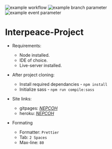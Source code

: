 ![example workflow](https://github.com/github/docs/actions/workflows/main.yml/badge.svg)
![example branch parameter](https://github.com/github/docs/actions/workflows/main.yml/badge.svg?branch=feature-1)
![example event parameter](https://github.com/github/docs/actions/workflows/main.yml/badge.svg?event=push)
# Interpeace-Project

* Requirements:
  * Node installed.
  * IDE of choice.
  * Live-server installed.

* After project cloning:
  * Install required dependancies - `npm install`
  * Initialize sass - `npm run compile:sass`
* Site links:
  * gitpages: *[NEPCOH](https://teddykavooh.github.io/Interpeace-Project/)*
  * heroku: *[NEPCOH](https://nepcoh.herokuapp.com/)*

* Formating
  * Formatter: `Prettier`
  * Tab: `2 Spaces`
  * Max-line: `80`
